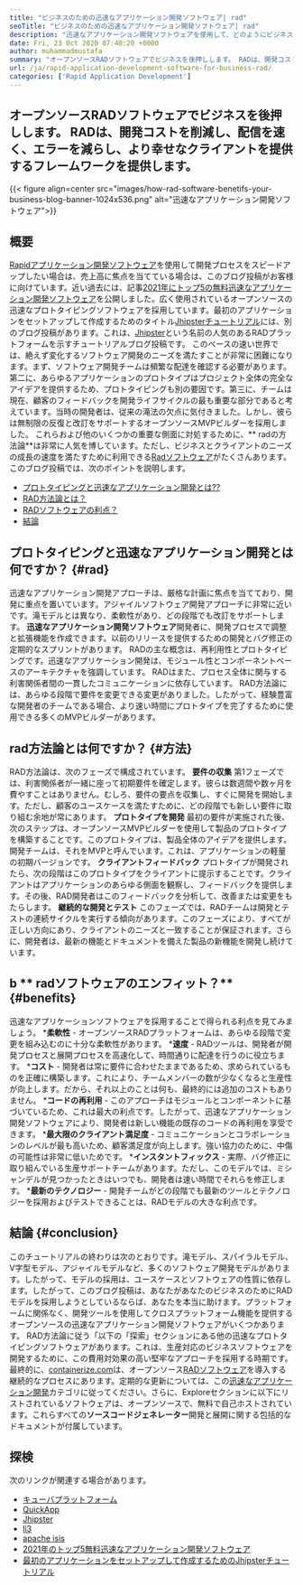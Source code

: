```yaml
---
title: "ビジネスのための迅速なアプリケーション開発ソフトウェア| rad" 
seoTitle: "ビジネスのための迅速なアプリケーション開発ソフトウェア| rad" 
description: "迅速なアプリケーション開発ソフトウェアを使用して、どのようにビジネスを成長させることができるかを学びます。この記事では、オープンソースのRAD方法論を理解します。" 
date: Fri, 23 Oct 2020 07:40:20 +0000
author: muhammadmustafa
summary: "オープンソースRADソフトウェアでビジネスを後押しします。 RADは、開発コストを削減し、配信を速く、エラーを減らし、より幸せなクライアントを提供するフレームワークを提供します。" 
url: /ja/rapid-application-development-software-for-business-rad/
categories: ['Rapid Application Development']
---
```


## オープンソースRADソフトウェアでビジネスを後押しします。 RADは、開発コストを削減し、配信を速く、エラーを減らし、より幸せなクライアントを提供するフレームワークを提供します。

{{< figure align=center src="images/how-rad-software-benetifs-your-business-blog-banner-1024x536.png" alt="迅速なアプリケーション開発ソフトウェア">}}


## 概要
[Rapidアプリケーション開発ソフトウェア][1]を使用して開発プロセスをスピードアップしたい場合は、売上高に焦点を当てている場合は、このブログ投稿がお客様に向けています。近い過去には、記事[2021年にトップ5の無料迅速なアプリケーション開発ソフトウェア][2]を公開しました。広く使用されているオープンソースの迅速なプロトタイピングソフトウェアを採用しています。最初のアプリケーションをセットアップして作成するためのタイトル[Jhipsterチュートリアル][3]には、別のブログ投稿があります。これは、[Jhipster][4]という名前の人気のあるRADプラットフォームを示すチュートリアルブログ投稿です。
このペースの速い世界では、絶えず変化するソフトウェア開発のニーズを満たすことが非常に困難になります。まず、ソフトウェア開発チームは頻繁な配達を確認する必要があります。第二に、あらゆるアプリケーションのプロトタイプはプロジェクト全体の完全なアイデアを提供するため、プロトタイピングも別の要因です。第三に、チームは現在、顧客のフィードバックを開発ライフサイクルの最も重要な部分であると考えています。当時の開発者は、従来の滝法の欠点に気付きました。しかし、彼らは無制限の反復と改訂をサポートするオープンソースMVPビルダーを採用しました。
これらおよび他のいくつかの重要な側面に対処するために、** radの方法論**は非常に人気を博しています。ただし、ビジネスとクライアントのニーズの成長の速度を満たすために利用できる[Radソフトウェア][1]がたくさんあります。
このブログ投稿では、次のポイントを説明します。
  * [プロトタイピングと迅速なアプリケーション開発とは??][5]
  * [RAD方法論とは？][6]
  * [RADソフトウェアの利点？][7]
  * [結論][8]

## プロトタイピングと迅速なアプリケーション開発とは何ですか？ {#rad}
迅速なアプリケーション開発アプローチは、厳格な計画に焦点を当てており、開発に重点を置いています。アジャイルソフトウェア開発アプローチに非常に近いです。滝モデルとは異なり、柔軟性があり、どの段階でも改訂をサポートします。
**迅速なアプリケーション開発ソフトウェア**開発者に、開発プロセスで調整と拡張機能を作成できます。以前のリリースを提供するための開発とバグ修正の定期的なスプリントがあります。
RADの主な概念は、再利用性とプロトタイピングです。迅速なアプリケーション開発は、モジュール性とコンポーネントベースのアーキテクチャを強調しています。 RADはまた、プロセス全体に関与する利害関係者間の一貫したコミュニケーションに依存しています。 RAD方法論には、あらゆる段階で要件を変更できる変更がありました。したがって、経験豊富な開発者のチームである場合、より速い時間にプロトタイプを完了するために使用できる多くのMVPビルダーがあります。

## rad方法論とは何ですか？ {#方法}
RAD方法論は、次のフェーズで構成されています。
**要件の収集**
第1フェーズでは、利害関係者が一緒に座って初期要件を確定します。彼らは数週間や数ヶ月を費やすことはありません。むしろ、要件の要点を収集し、すぐに開発を開始します。ただし、顧客のユースケースを満たすために、どの段階でも新しい要件に取り組む余地が常にあります。
**プロトタイプを開発**
最初の要件が実施された後、次のステップは、オープンソースMVPビルダーを使用して製品のプロトタイプを構築することです。このプロトタイプは、製品全体のアイデアを提供します。開発チームは、それをMVPと呼んでいます。これは、アプリケーションの軽量の初期バージョンです。
**クライアントフィードバック**
プロトタイプが開発されたら、次の段階はこのプロトタイプをクライアントに提示することです。クライアントはアプリケーションのあらゆる側面を観察し、フィードバックを提供します。その後、RAD開発者はこのフィードバックを分析して、改善または変更をもたらします。
**継続的な開発とテスト**
このフェーズでは、RADチームは開発とテストの連続サイクルを実行する傾向があります。このフェーズにより、すべてが正しい方向にあり、クライアントのニーズと一致することが保証されます。さらに、開発者は、最新の機能とドキュメントを備えた製品の新機能を開発し続けています。

## b ** radソフトウェアのエンフィット？** {#benefits}
迅速なアプリケーションソフトウェアを採用することで得られる利点を見てみましょう。
  ***柔軟性**  - オープンソースRADプラットフォームは、あらゆる段階で変更を組み込むのに十分な柔軟性があります。
  ***速度**  -  RADツールは、開発者が開発プロセスと展開プロセスを高速化して、時間通りに配達を行うのに役立ちます。
  ***コスト**  - 開発者は常に要件に合わせたままであるため、求められているものを正確に構築します。これにより、チームメンバーの数が少なくなると生産性が向上します。だから、それ以上のことは何も、最終的には追加のコストもありません。
  ***コードの再利用**  - このアプローチはモジュールとコンポーネントに基づいているため、これは最大の利点です。したがって、迅速なアプリケーション開発ソフトウェアにより、開発者は新しい機能の既存のコードの再利用を享受できます。
  ***最大限のクライアント満足度**  - コミュニケーションとコラボレーションのレベルが最も高いため、顧客満足度が向上します。強い協力のために、中傷の可能性は非常に低いためです。
  ***インスタントフィックス**  - 実際、バグ修正に取り組んでいる生産サポートチームがあります。ただし、このモデルでは、ミシャンデルが見つかったときはいつでも、開発者は速い時間でそれらを修正します。
  ***最新のテクノロジー**  - 開発チームがどの段階でも最新のツールとテクノロジーを採用およびテストできることは、RADモデルの大きな利点です。

## **結論** {#conclusion}
このチュートリアルの終わりは次のとおりです。滝モデル、スパイラルモデル、V字型モデル、アジャイルモデルなど、多くのソフトウェア開発モデルがあります。したがって、モデルの採用は、ユースケースとソフトウェアの性質に依存します。したがって、このブログ投稿は、あなたがあなたのビジネスのためにRADモデルを採用しようとしているならば、あなたを本当に助けます。プラットフォームに関係なく、開発ツールを使用してクロスプラットフォーム機能を提供するオープンソースの迅速なアプリケーション開発ソフトウェアがいくつかあります。 RAD方法論に従う「以下の「探索」セクションにある他の迅速なプロトタイピングソフトウェアがあります。これは、生産対応のビジネスソフトウェアを開発するために、この費用対効果の高い堅牢なアプローチを採用する時期です。
最終的に、[containerize.com][9]は、オープンソース[RADソフトウェア][1]を導入する継続的なプロセスにあります。定期的な更新については、この[迅速なアプリケーション開発][1]カテゴリに従ってください。さらに、Exploreセクションに以下にリストされているソフトウェアは、オープンソースで、無料で自己ホストされています。これらすべての**ソースコードジェネレーター**開発と展開に関する包括的なドキュメントが付属しています。

## 探検
次のリンクが関連する場合があります。
  * [キューバプラットフォーム][10]
  * [QuickApp][11]
  * [Jhipster][4]
  * [li3][12]
  * [apache isis][13]
  * [2021年のトップ5無料迅速なアプリケーション開発ソフトウェア][2]
  * [最初のアプリケーションをセットアップして作成するためのJhipsterチュートリアル][3]

  
[1]: https://products.containerize.com/rad
[2]: https://blog.containerize.com/rapid-application-development/top-5-free-rapid-application-development-software-in-2021/
[3]: https://blog.containerize.com/2020/10/28/jhipster-tutorial-to-setup-and-create-the-first-application/
[4]: https://products.containerize.com/rad/jhipster
[5]: #rad
[6]: #method
[7]: #benefits
[8]: #conclusion
[9]: https://www.containerize.com/
[10]: https://products.containerize.com/rad/cuba
[11]: https://products.containerize.com/rad/quickapp
[12]: https://products.containerize.com/rad/li3
[13]: https://products.containerize.com/rad/apache-isis
